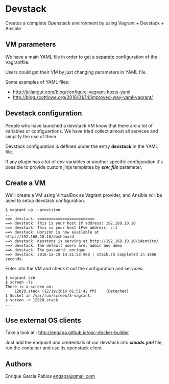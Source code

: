 # Devstack

Creates a complete Openstack environment by using Vagrant + Devstack + Ansible

## VM parameters

We have a main YAML file in order to get a separate configuration of the Vagrantfile.

Users could get their VM by just changing parameters in YAML file.

Some examples of YAML files:

 - <http://juliangut.com/blog/configure-vagrant-hosts-yaml>
 - <http://blog.scottlowe.org/2016/01/14/improved-way-yaml-vagrant/>

## Devstack configuration

People who have launched a devstack VM know that there are a lot of variables or configuartions.
We have tried collect almost all services and simplify the use of them.

Devstack configuration is defined under the entry ***devstack*** in the YAML file.

If any plugin has a lot of env variables or another specific configuration it's possible to provide
custom jinja templates by ***env_file*** parameter.

## Create a VM

We'll create a VM using VirtualBox as Vagrant provider,
and Ansible will be used to setup devstack configuration.

```
$ vagrant up --provision
...
==> devstack: =========================
==> devstack: This is your host IP address: 192.168.10.10
==> devstack: This is your host IPv6 address: ::1
==> devstack: Horizon is now available at http://192.168.10.10/dashboard
==> devstack: Keystone is serving at http://192.168.10.10/identity/
==> devstack: The default users are: admin and demo
==> devstack: The password: enrique
==> devstack: 2016-12-19 14:21:53.960 | stack.sh completed in 1806 seconds.
```

Enter into the VM and check it out the configuration and services:

```
$ vagrant ssh
$ screen -ls
There is a screen on:
	12828.stack	(12/19/2016 01:51:42 PM)	(Detached)
1 Socket in /var/run/screen/S-vagrant.
$ screen -r 12828.stack
...
```

## Use external OS clients

Take a look at : <http://engapa.github.io/osc-docker-builder>

Just add the endpoint and credentials of our devstack into ***clouds.yml*** file,
 run the container and use its openstack client

## Authors

Enrique Garcia Pablos <engapa@gmail.com>